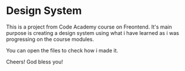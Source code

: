 # Design System

This is a project from Code Academy course on Freontend. It's main purpose is creating a design system using what i 
have learned as i was progressing on the course modules.


You can open the files to check how i made it.

Cheers! God bless you!
